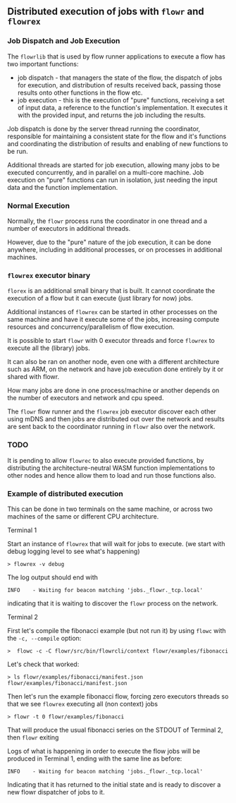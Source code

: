 ## Distributed execution of jobs with `flowr` and `flowrex`

### Job Dispatch and Job Execution
The `flowrlib` that is used by flow runner applications to execute a flow has two important functions:
- job dispatch - that managers the state of the flow, the dispatch of jobs for execution, and distribution
of results received back, passing those results onto other functions in the flow etc.
- job execution - this is the execution of "pure" functions, receiving a set of input data, a reference
to the function's implementation. It executes it with the provided input, and returns the job including
the results.

Job dispatch is done by the server thread running the coordinator, responsible for maintaining a consistent 
state for the flow and it's functions and coordinating the distribution of results and enabling of
new functions to be run.

Additional threads are started for job execution, allowing many jobs to be executed concurrently, and
in parallel on a multi-core machine. Job execution on "pure" functions can run in isolation, just needing
the input data and the function implementation.

### Normal Execution
Normally, the `flowr` process runs the coordinator in one thread and a number of executors in additional
threads.

However, due to the "pure" nature of the job execution, it can be done anywhere, including in additional 
processes, or on processes in additional machines.

### `flowrex` executor binary
`florex` is an additional small binary that is built. 
It cannot coordinate the execution of a flow but it can execute (just library for now) jobs.

Additional instances of `flowrex` can be started in other processes on the same machine and have it 
execute some of the jobs, increasing compute resources and concurrency/parallelism of flow execution.

It is possible to start `flowr` with 0 executor threads and force `flowrex` to execute all the 
(library) jobs.

It can also be ran on another node, even one with a different architecture such as ARM, on the network and have job 
execution done entirely by it or shared with flowr.

How many jobs are done in one process/machine or another depends on the number of executors and network and cpu speed.

The `flowr` flow runner and the `flowrex` job executor discover each other using mDNS
and then jobs are distributed out over the network and results are sent back
to the coordinator running in `flowr` also over the network.

### TODO
It is pending to allow `flowrec` to also execute provided functions, by distributing the architecture-neutral WASM 
function implementations to other nodes and hence allow them to load and run those functions also.

### Example of distributed execution
This can be done in two terminals on the same machine, or across two machines of the same or different CPU architecture.

Terminal 1

Start an instance of `flowrex` that will wait for jobs to execute.
(we start with debug logging level to see what's happening)

`> flowrex -v debug`

The log output should end with

`INFO    - Waiting for beacon matching 'jobs._flowr._tcp.local'`

indicating that it is waiting to discover the `flowr` process on the network.

Terminal 2

First let's compile the fibonacci example (but not run it) by using `flowc` with the `-c, --compile` option:

`>  flowc -c -C flowr/src/bin/flowrcli/context flowr/examples/fibonacci`

Let's check that worked:

```
> ls flowr/examples/fibonacci/manifest.json
flowr/examples/fibonacci/manifest.json
```

Then let's run the example fibonacci flow, forcing zero executors threads so that we 
see `flowrex` executing all (non context) jobs

`> flowr -t 0 flowr/examples/fibonacci`

That will produce the usual fibonacci series on the STDOUT of Terminal 2, then `flowr` exiting

Logs of what is happening in order to execute the flow jobs will be produced in Terminal 1, ending with the same line
as before:

`INFO    - Waiting for beacon matching 'jobs._flowr._tcp.local'`

Indicating that it has returned to the initial state and is ready to discover a new flowr dispatcher of jobs to it.



